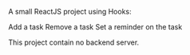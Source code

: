 A small ReactJS project using Hooks:

Add a task
Remove a task
Set a reminder on the task

This project contain no backend server.
